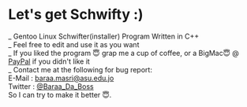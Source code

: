 # Let's get Schwifty :)
_ Gentoo Linux Schwifter(installer) Program Written in C++ <br>
_ Feel free to edit and use it as you want<br>
_ If you liked the program 😇 grap me a cup of coffee, or a BigMac😇 @ [PayPal](https://www.paypal.me/baraamasri) if you didn't like it<br>
_ Contact me at the following for bug report: <br>
E-Mail : baraa.masri@asu.edu.jo <br>
Twitter : [@Baraa_Da_Boss](https://twitter.com/Baraa_Da_Boss) <br>
So I can try to make it better 😇.
